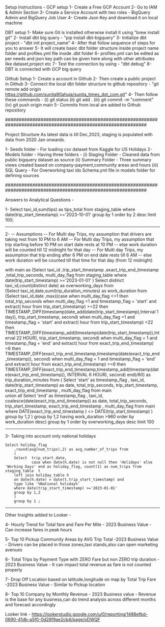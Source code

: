 Setup Instructions -
GCP setup
1- Create a Free GCP Account
2- Go to IAM & Admin Section
3- Create a Service Account with two roles - BigQuery Admin and BigQuery Job User
4- Create Json Key and download it on local machine

DBT setup 
1- Make sure Git is installed otherwise install it using "brew install git"
2- Install dbt big query - "pip install dbt-bigquery"
3- Initialize dbt project - "dbt init project_name"
4- After that follow sequence of steps for you to answer
5- It will create basic dbt folder structure inside project name folder and profiles.yml file inside 
.dbt folder
6- profiles.yml can be edited as per needs and json key path can be given here along with other attributes like dataset,project etc
7- Test the connection by using - "dbt debug"
8- DBT is connected with GCP big query

Github Setup
1- Create a account in Github
2- Then create a public project in Github 
3- Connect the local dbt folder structure to github repository - "git remote add origin https://github.com/sunita90ahuja/sunita_times_dot_com.git"
4- Then follow these commands - 
(i) git status
(ii) git add .
(iii) git commit -m "comment"
(iv)  git push origin main
5- Commits from local are added to Github repository

############################################################################################################

Project Structure
As latest data is till Dec,2023, staging is populated with data from 2020 Jan onwards.

1- Seeds folder - For loading csv dataset from Kaggle for US Holidays
2- Models folder - Having three folders - 
(i) Staging Folder - Cleaned data from public bigquery dataset as source
(ii) Summary Folder - Three summary views created based on company-payment,community areas and hours
(iii) SQL Query - For Overworking taxi ids
Schema.yml file in models folder for defining sources

############################################################################################################

Answers to Analytical Questions - 

1- Select taxi_id,sum(tips) as tips_total
   from staging_table
   where date(trip_start_timestamp) >='2023-10-01'
   group by 1 order by 2 desc limit 100;

*********************************************************************************

2- 
-- Assumptions 
-- For Multi day Trips, my assumption that drivers are taking rest from 10 PM to 6 AM
-- For Multi day Trips, my assumption that trip starting before 10 PM on start date rests at 10 PM
-- else work duration will be counted till 12 midnight for that day
-- For Multi day Trips, my assumption that trip ending after 6 PM on end date rests till 6 AM
-- else work duration will be counted till that time for that day (from 12 midnight)

with main as 
(Select 
taxi_id
,trip_start_timestamp
,exact_trip_end_timestamp
,total_trip_seconds,
multi_day_flag 
from  staging_table
where  date(trip_start_timestamp) >='2023-01-01' 
)
Select distinct taxi_id,count(distinct date) as overworking_days from  
(Select taxi_id,date,sum(trip_duration_minutes) as work_duration
 from (Select 
taxi_id,date 
,max((case when multi_day_flag <>1 then total_trip_seconds 
        when multi_day_flag =1 and timestamp_flag = 'start' and extract( hour from trip_start_timestamp) >=22 then TIMESTAMP_DIFF(timestamp(date_add(date(trip_start_timestamp),Interval 1 day)), trip_start_timestamp, second)
        when multi_day_flag =1 and timestamp_flag = 'start' and extract( hour from trip_start_timestamp) <22 then TIMESTAMP_DIFF(timestamp_add(timestamp(date(trip_start_timestamp)),Interval 22 HOUR), trip_start_timestamp, second)
        when multi_day_flag = 1 and timestamp_flag = 'end' and extract( hour from exact_trip_end_timestamp) <6 then TIMESTAMP_DIFF(exact_trip_end_timestamp,timestamp(date(exact_trip_end_timestamp)), second)
        when multi_day_flag = 1 and timestamp_flag = 'end' and extract( hour from exact_trip_end_timestamp) >=6 then TIMESTAMP_DIFF(exact_trip_end_timestamp,timestamp_add(timestamp(date(exact_trip_end_timestamp)), INTERVAL 6 HOUR), second)
        end)/60) as trip_duration_minutes
from (
Select 'start' as timestamp_flag ,
taxi_id,
date(trip_start_timestamp) as date,
total_trip_seconds,
trip_start_timestamp,
exact_trip_end_timestamp ,
multi_day_flag
from main  
union all
Select 'end' as timestamp_flag ,
taxi_id,
coalesce(date(exact_trip_end_timestamp)) as date,
total_trip_seconds,
trip_start_timestamp,
exact_trip_end_timestamp ,
multi_day_flag
from main 
where DATE(exact_trip_end_timestamp ) <> DATE(trip_start_timestamp) 
) 
group by 1,2
)  group by 1,2 having work_duration >960 order by work_duration desc) 
 group by 1 order by overworking_days desc limit 100

*********************************************************************************

3- Taking into account only national holidays

    Select holiday_flag
        ,round(avg(num_trips),2) as avg_number_of_trips from 
        (
        Select  trip_start_date,
                case when date(h.date) is not null then 'Holidays' else 'Working Days' end as holiday_flag, count(1) as num_trips from staging_table  t
        left join holiday_table h
        on date(h.date) = date(t.trip_start_timestamp) and 
        type like '%National holiday%'
        where date(trip_start_timestamp) >='2023-01-01' 
        group by 1,2
        ) 
        group by 1 ;

*********************************************************************************
Other Insights added to Looker - 
   
4- Hourly Trend for Total fare and Fare Per Mile - 2023 
   Business Value - Can increase fares in peak hours

5- Top 10 Pickup Community Areas by AVG Trip Total -2023
   Business Value - Drivers can be placed in those zones,taxi stands,also can open marketing avenues

6- Total Trips by Payment Type with ZERO Fare but non ZERO trip duration - 2023
   Business Value - It can impact total revenue as fare is not counted properly

7- Drop Off Location based on latitude,longitude on map by Total Trip Fare -2023
   Business Value - Similar to Pickup location

8- Top 10 Company by Monthly Revenue - 2023
   Business value - Revenue is the base for any business,can do trend analysis across different months and forecast accordingly

Looker link - https://lookerstudio.google.com/u/0/reporting/1488efbd-0690-41db-a5f0-0d28f9ae2cb4/page/oDWQF


